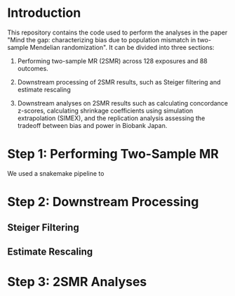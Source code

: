 # Introduction

This repository contains the code used to perform the analyses in the paper "Mind the gap: characterizing bias due to population mismatch in two-sample Mendelian randomization". It can be divided into three sections: 

1. Performing two-sample MR (2SMR) across 128 exposures and 88 outcomes.

2. Downstream processing of 2SMR results, such as Steiger filtering and estimate rescaling

3. Downstream analyses on 2SMR results such as calculating concordance z-scores, calculating shrinkage coefficients using simulation extrapolation (SIMEX), and the replication analysis assessing the tradeoff between bias and power in Biobank Japan.

# Step 1: Performing Two-Sample MR

We used a snakemake pipeline to

# Step 2: Downstream Processing

## Steiger Filtering

## Estimate Rescaling

# Step 3: 2SMR Analyses

